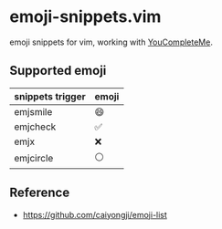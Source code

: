 # emoji-snippets.vim

emoji snippets for vim, working with [YouCompleteMe](https://github.com/ycm-core/YouCompleteMe).

## Supported emoji

| snippets trigger | emoji |
| :--------------- | :---- |
| emjsmile         | 😄    |
| emjcheck         | ✅    |
| emjx             | ❌    |
| emjcircle        | ⚪️   |

## Reference

-   https://github.com/caiyongji/emoji-list
